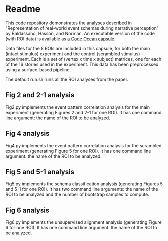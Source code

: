 # Readme
This code repository demonstrates the analyses described in "Representation of real-world event schemas during narrative perception" by Baldassano, Hasson, and Norman. An executable version of the code (with ROI data) is available as [a Code Ocean capsule](https://codeocean.com/algorithm/a27d1d90-d227-4600-b876-051a801c7c20/).

Data files for the 8 ROIs are included in this capsule, for both the main (intact stimulus) experiment and the control (scrambled stimulus) experiment. Each is a set of (vertex x time x subject) matrices, one for each of the 16 stories used in the experiment. This data has been preprocessed using a surface-based pipeline.

The default run.sh runs all the ROI analyses from the paper.

## Fig 2 and 2-1 analysis
Fig2.py implements the event pattern correlation analysis for the main experiment (generating Figures 2 and 2-1 for one ROI). It has one command line argument: the name of the ROI to be analyzed.

## Fig 4 analysis
Fig4.py implements the event pattern correlation analysis for the scrambled experiment (generating Figure 5 for one ROI). It has one command line argument: the name of the ROI to be analyzed.

## Fig 5 and 5-1 analysis
Fig5.py implements the schema classification analysis (generating Figures 5 and 5-1 for one ROI). It has two command line arguments: the name of the ROI to be analyzed and the number of bootstrap samples to compute.

## Fig 6 analysis
Fig6.py implements the unsupervised alignment analysis (generating Figure 6 for one ROI). It has one command line argument: the name of the ROI to be analyzed.

